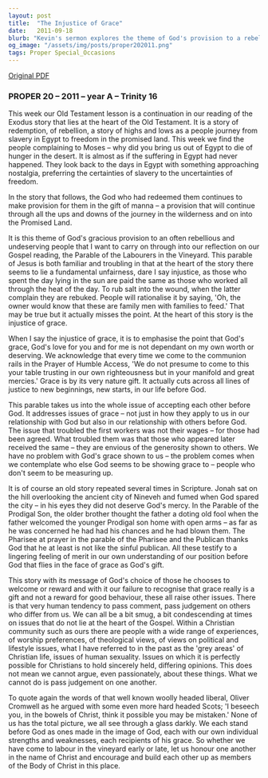 ```yaml
---
layout: post
title:  "The Injustice of Grace"
date:   2011-09-18
blurb: "Kevin's sermon explores the theme of God's provision to a rebellious and undeserving people, as illustrated in the story of manna in the wilderness and the Parable of the Labourers in the Vineyard. He emphasizes the 'injustice of grace,' highlighting that God's grace is not based on our merit but is a gift that challenges our notions of fairness. The sermon also addresses the importance of accepting each other before God, avoiding judgment, and embracing the diversity within the Christian community."
og_image: "/assets/img/posts/proper202011.png"
tags: Proper Special_Occasions
---
```

[Original PDF](/assets/pdf/proper202011.pdf)    
### PROPER 20 – 2011 – year A – Trinity 16

This week our Old Testament lesson is a continuation in our reading of the Exodus story that lies at the heart of the Old Testament. It is a story of redemption, of rebellion, a story of highs and lows as a people journey from slavery in Egypt to freedom in the promised land. This week we find the people complaining to Moses – why did you bring us out of Egypt to die of hunger in the desert. It is almost as if the suffering in Egypt had never happened. They look back to the days in Egypt with something approaching nostalgia, preferring the certainties of slavery to the uncertainties of freedom.

In the story that follows, the God who had redeemed them continues to make provision for them in the gift of manna – a provision that will continue through all the ups and downs of the journey in the wilderness and on into the Promised Land.

It is this theme of God's gracious provision to an often rebellious and undeserving people that I want to carry on through into our reflection on our Gospel reading, the Parable of the Labourers in the Vineyard. This parable of Jesus is both familiar and troubling in that at the heart of the story there seems to lie a fundamental unfairness, dare I say injustice, as those who spent the day lying in the sun are paid the same as those who worked all through the heat of the day. To rub salt into the wound, when the latter complain they are rebuked. People will rationalise it by saying, 'Oh, the owner would know that these are family men with families to feed.' That may be true but it actually misses the point. At the heart of this story is the injustice of grace.

When I say the injustice of grace, it is to emphasise the point that God's grace, God's love for you and for me is not dependant on my own worth or deserving. We acknowledge that every time we come to the communion rails in the Prayer of Humble Access, 'We do not presume to come to this your table trusting in our own righteousness but in your manifold and great mercies.' Grace is by its very nature gift. It actually cuts across all lines of justice to new beginnings, new starts, in our life before God.

This parable takes us into the whole issue of accepting each other before God. It addresses issues of grace – not just in how they apply to us in our relationship with God but also in our relationship with others before God. The issue that troubled the first workers was not their wages – for those had been agreed. What troubled them was that those who appeared later received the same – they are envious of the generosity shown to others. We have no problem with God's grace shown to us – the problem comes when we contemplate who else God seems to be showing grace to – people who don't seem to be measuring up.

It is of course an old story repeated several times in Scripture. Jonah sat on the hill overlooking the ancient city of Nineveh and fumed when God spared the city – in his eyes they did not deserve God's mercy. In the Parable of the Prodigal Son, the older brother thought the father a doting old fool when the father welcomed the younger Prodigal son home with open arms – as far as he was concerned he had had his chances and he had blown them. The Pharisee at prayer in the parable of the Pharisee and the Publican thanks God that he at least is not like the sinful publican. All these testify to a lingering feeling of merit in our own understanding of our position before God that flies in the face of grace as God's gift.

This story with its message of God's choice of those he chooses to welcome or reward and with it our failure to recognise that grace really is a gift and not a reward for good behaviour, these all raise other issues. There is that very human tendency to pass comment, pass judgement on others who differ from us. We can all be a bit smug, a bit condescending at times on issues that do not lie at the heart of the Gospel. Within a Christian community such as ours there are people with a wide range of experiences, of worship preferences, of theological views, of views on political and lifestyle issues, what I have referred to in the past as the 'grey areas' of Christian life, issues of human sexuality. Issues on which it is perfectly possible for Christians to hold sincerely held, differing opinions. This does not mean we cannot argue, even passionately, about these things. What we cannot do is pass judgement on one another.

To quote again the words of that well known woolly headed liberal, Oliver Cromwell as he argued with some even more hard headed Scots; 'I beseech you, in the bowels of Christ, think it possible you may be mistaken.' None of us has the total picture, we all see through a glass darkly. We each stand before God as ones made in the image of God, each with our own individual strengths and weaknesses, each recipients of his grace. So whether we have come to labour in the vineyard early or late, let us honour one another in the name of Christ and encourage and build each other up as members of the Body of Christ in this place.
